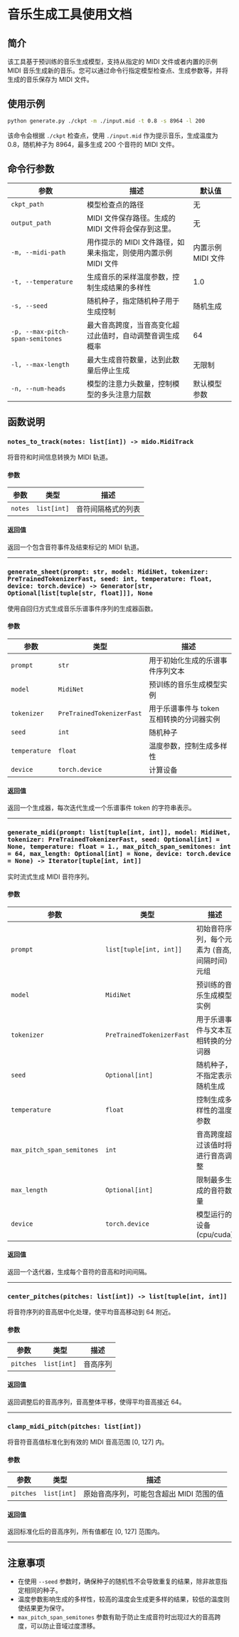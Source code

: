 # 音乐生成工具使用文档

## 简介

该工具基于预训练的音乐生成模型，支持从指定的 MIDI 文件或者内置的示例 MIDI 音乐生成新的音乐。您可以通过命令行指定模型检查点、生成参数等，并将生成的音乐保存为 MIDI 文件。

## 使用示例 

```bash
python generate.py ./ckpt -m ./input.mid -t 0.8 -s 8964 -l 200
```

该命令会根据 `./ckpt` 检查点，使用 `./input.mid` 作为提示音乐，生成温度为 0.8，随机种子为 8964，最多生成 200 个音符的 MIDI 文件。

## 命令行参数

| 参数                               | 描述                                    | 默认值          |
| -------------------------------- | ------------------------------------- | ------------ |
| `ckpt_path`                      | 模型检查点的路径                              | 无            |
| `output_path`                    | MIDI 文件保存路径。生成的 MIDI 文件将会保存到这里。          | 无            |
| `-m, --midi-path`                | 用作提示的 MIDI 文件路径，如果未指定，则使用内置示例 MIDI 文件 | 内置示例 MIDI 文件 |
| `-t, --temperature`              | 生成音乐的采样温度参数，控制生成结果的多样性                | 1.0          |
| `-s, --seed`                     | 随机种子，指定随机种子用于生成控制                     | 随机生成         |
| `-p, --max-pitch-span-semitones` | 最大音高跨度，当音高变化超过此值时，自动调整音调生成概率          | 64           |
| `-l, --max-length`               | 最大生成音符数量，达到此数量后停止生成                   | 无限制            |
| `-n, --num-heads`                | 模型的注意力头数量，控制模型的多头注意力层数                | 默认模型参数       |

## 函数说明

### `notes_to_track(notes: list[int]) -> mido.MidiTrack`

将音符和时间信息转换为 MIDI 轨道。

#### 参数

| 参数      | 类型          | 描述        |
| ------- | ----------- | --------- |
| `notes` | `list[int]` | 音符间隔格式的列表 |

#### 返回值

返回一个包含音符事件及结束标记的 MIDI 轨道。

---

### `generate_sheet(prompt: str, model: MidiNet, tokenizer: PreTrainedTokenizerFast, seed: int, temperature: float, device: torch.device) -> Generator[str, Optional[list[tuple[str, float]]], None`

使用自回归方式生成音乐乐谱事件序列的生成器函数。

#### 参数

| 参数            | 类型                        | 描述                       |
| ------------- | ------------------------- | ------------------------ |
| `prompt`      | `str`                     | 用于初始化生成的乐谱事件序列文本         |
| `model`       | `MidiNet`                 | 预训练的音乐生成模型实例             |
| `tokenizer`   | `PreTrainedTokenizerFast` | 用于乐谱事件与 token 互相转换的分词器实例 |
| `seed`        | `int`                     | 随机种子                     |
| `temperature` | `float`                   | 温度参数，控制生成多样性             |
| `device`      | `torch.device`            | 计算设备                     |

#### 返回值

返回一个生成器，每次迭代生成一个乐谱事件 token 的字符串表示。

---

### `generate_midi(prompt: list[tuple[int, int]], model: MidiNet, tokenizer: PreTrainedTokenizerFast, seed: Optional[int] = None, temperature: float = 1., max_pitch_span_semitones: int = 64, max_length: Optional[int] = None, device: torch.device = None) -> Iterator[tuple[int, int]]`

实时流式生成 MIDI 音符序列。

#### 参数

| 参数                         | 类型                        | 描述                         |
| -------------------------- | ------------------------- | -------------------------- |
| `prompt`                   | `list[tuple[int, int]]`   | 初始音符序列，每个元素为 (音高, 间隔时间) 元组 |
| `model`                    | `MidiNet`                 | 预训练的音乐生成模型实例               |
| `tokenizer`                | `PreTrainedTokenizerFast` | 用于乐谱事件与文本互相转换的分词器          |
| `seed`                     | `Optional[int]`           | 随机种子，不指定表示随机生成             |
| `temperature`              | `float`                   | 控制生成多样性的温度参数               |
| `max_pitch_span_semitones` | `int`                     | 音高跨度超过该值时将进行音高调整           |
| `max_length`               | `Optional[int]`           | 限制最多生成的音符数量                |
| `device`                   | `torch.device`            | 模型运行的设备 (cpu/cuda)         |

#### 返回值

返回一个迭代器，生成每个音符的音高和时间间隔。

---

### `center_pitches(pitches: list[int]) -> list[tuple[int, int]]`

将音符序列的音高居中化处理，使平均音高移动到 64 附近。

#### 参数

| 参数        | 类型          | 描述   |
| --------- | ----------- | ---- |
| `pitches` | `list[int]` | 音高序列 |

#### 返回值

返回调整后的音高序列，音高整体平移，使得平均音高接近 64。

---

### `clamp_midi_pitch(pitches: list[int])`

将音符音高值标准化到有效的 MIDI 音高范围 \[0, 127] 内。

#### 参数

| 参数        | 类型          | 描述                      |
| --------- | ----------- | ----------------------- |
| `pitches` | `list[int]` | 原始音高序列，可能包含超出 MIDI 范围的值 |

#### 返回值

返回标准化后的音高序列，所有值都在 \[0, 127] 范围内。

---

## 注意事项

* 在使用 `--seed` 参数时，确保种子的随机性不会导致重复的结果，除非故意指定相同的种子。
* 温度参数影响生成的多样性，较高的温度会生成更多样的结果，较低的温度则使结果更为保守。
* `max_pitch_span_semitones` 参数有助于防止生成音符时出现过大的音高跨度，可以防止音域过度漂移。
